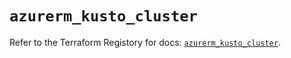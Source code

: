 # `azurerm_kusto_cluster`

Refer to the Terraform Registory for docs: [`azurerm_kusto_cluster`](https://registry.terraform.io/providers/hashicorp/azurerm/3.84.0/docs/resources/kusto_cluster).

